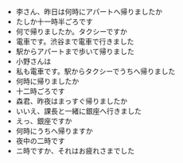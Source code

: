* 李さん、昨日は何時にアパートへ帰りましたか
* たしか十一時半ごろです
* 何で帰りましたか。タクシーですか
* 電車です。渋谷まで電車で行きました
* 駅からアパートまで歩いて帰りました
* 小野さんは
* 私も電車です。駅からタクシーでうちへ帰りました
* 何時に帰りましたか
* 十二時ごろです
* 森君、昨夜はまっすぐ帰りましたか
* いいえ、課長と一緒に銀座へ行きました
* えっ、銀座ですか
* 何時にうちへ帰りますか
* 夜中の二時です
* ニ時ですか、それはお疲れさまでした
